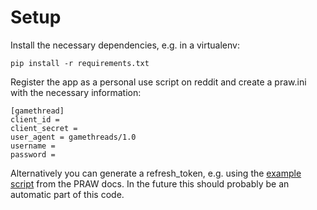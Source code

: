 # Setup

Install the necessary dependencies, e.g. in a virtualenv:

    pip install -r requirements.txt

Register the app as a personal use script on reddit and create a praw.ini with the necessary information:

    [gamethread]
    client_id = 
    client_secret = 
    user_agent = gamethreads/1.0
    username = 
    password = 

Alternatively you can generate a refresh_token, e.g. using the [example script](https://praw.readthedocs.io/en/latest/tutorials/refresh_token.html#refresh-token) from the PRAW docs. In the future this should probably be an automatic part of this code.
